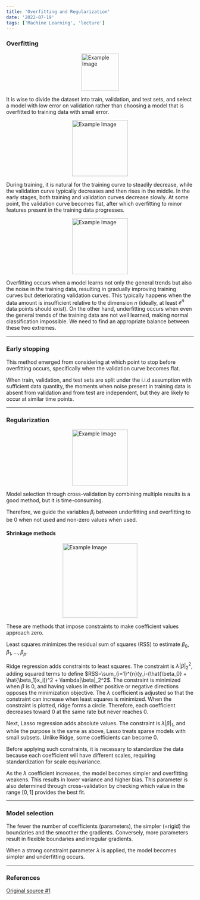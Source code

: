 ```yaml
---
title: 'Overfitting and Regularization'
date: '2022-07-19'
tags: ['Machine Learning', 'lecture']
---
```


### Overfitting

<img src="https://encrypted-tbn0.gstatic.com/images?q=tbn:ANd9GcTfyZujKWwrLfuHBADbRrfaj8DUnjATuNYitA&s" alt="Example Image" style="display: block; margin: 0 auto; height:100;" />

It is wise to divide the dataset into train, validation, and test sets, and select a model with low error on validation rather than choosing a model that is overfitted to training data with small error.

<img src="https://miro.medium.com/v2/resize:fit:1400/1*0VWDpLIRcMTssDf-zyOR4w.jpeg" alt="Example Image" style="display: block; margin: 0 auto; height:150;" />

During training, it is natural for the training curve to steadily decrease, while the validation curve typically decreases and then rises in the middle. In the early stages, both training and validation curves decrease slowly. At some point, the validation curve becomes flat, after which overfitting to minor features present in the training data progresses.

<img src="https://cdn.prod.website-files.com/614c82ed388d53640613982e/6360ef26a44bba38e5a48fb2_good-fitting-model-vs-overfitting-model-1.png" alt="Example Image" style="display: block; margin: 0 auto; height:150;" />

Overfitting occurs when a model learns not only the general trends but also the noise in the training data, resulting in gradually improving training curves but deteriorating validation curves. This typically happens when the data amount is insufficient relative to the dimension $n$ (ideally, at least $e^n$ data points should exist). On the other hand, underfitting occurs when even the general trends of the training data are not well learned, making normal classification impossible. We need to find an appropriate balance between these two extremes.

---

### Early stopping

This method emerged from considering at which point to stop before overfitting occurs, specifically when the validation curve becomes flat.

When train, validation, and test sets are split under the i.i.d assumption with sufficient data quantity, the moments when noise present in training data is absent from validation and from test are independent, but they are likely to occur at similar time points.

---

### Regularization

<img src="https://ethanwicker.com/assets/img/2021-03-03-regularization-ridge-regression-lasso-001-fig-1.png" alt="Example Image" style="display: block; margin: 0 auto; height:150;" />

Model selection through cross-validation by combining multiple results is a good method, but it is time-consuming.

Therefore, we guide the variables $\beta_i$ between underfitting and overfitting to be 0 when not used and non-zero values when used.

#### Shrinkage methods

<img src="https://journals.sagepub.com/cms/10.1177/1536867X20909697/asset/989c252a-d88a-45dc-8cc7-ee313b9aa8c9/assets/images/large/10.1177_1536867x20909697-fig1.jpg" alt="Example Image" style="display: block; margin: 0 auto; height:200;" />

These are methods that impose constraints to make coefficient values approach zero.

Least squares minimizes the residual sum of squares (RSS) to estimate $\beta_0, \beta_1, \dots, \beta_p$.

Ridge regression adds constraints to least squares. The constraint is $\lambda|\beta|_2^2$, adding squared terms to define $RSS=\sum_{i=1}^{n}(y_i-(\hat{\beta_0} + \hat{\beta_1}x_i))^2 + \lambda|\beta|_2^2$. The constraint is minimized when $\beta$ is 0, and having values in either positive or negative directions opposes the minimization objective. The $\lambda$ coefficient is adjusted so that the constraint can increase when least squares is minimized. When the constraint is plotted, ridge forms a circle. Therefore, each coefficient decreases toward 0 at the same rate but never reaches 0.

Next, Lasso regression adds absolute values. The constraint is $\lambda|\beta|_1$, and while the purpose is the same as above, Lasso treats sparse models with small subsets. Unlike Ridge, some coefficients can become 0.

Before applying such constraints, it is necessary to standardize the data because each coefficient will have different scales, requiring standardization for scale equivariance.

As the $\lambda$ coefficient increases, the model becomes simpler and overfitting weakens. This results in lower variance and higher bias. This parameter is also determined through cross-validation by checking which value in the range $[0,1]$ provides the best fit.

---

### Model selection

The fewer the number of coefficients (parameters), the simpler (=rigid) the boundaries and the smoother the gradients. Conversely, more parameters result in flexible boundaries and irregular gradients.

When a strong constraint parameter $\lambda$ is applied, the model becomes simpler and underfitting occurs.

---

### References

[Original source #1](https://youtu.be/5nVeXPeGDYM?si=GUJ_onQFYi2mXMlt)